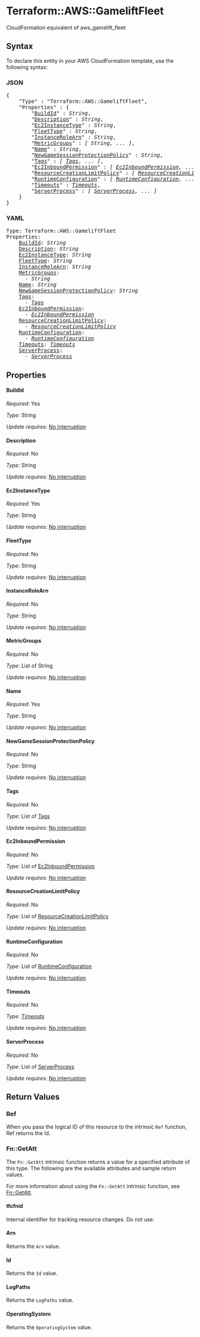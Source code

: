 # Terraform::AWS::GameliftFleet

CloudFormation equivalent of aws_gamelift_fleet

## Syntax

To declare this entity in your AWS CloudFormation template, use the following syntax:

### JSON

<pre>
{
    "Type" : "Terraform::AWS::GameliftFleet",
    "Properties" : {
        "<a href="#buildid" title="BuildId">BuildId</a>" : <i>String</i>,
        "<a href="#description" title="Description">Description</a>" : <i>String</i>,
        "<a href="#ec2instancetype" title="Ec2InstanceType">Ec2InstanceType</a>" : <i>String</i>,
        "<a href="#fleettype" title="FleetType">FleetType</a>" : <i>String</i>,
        "<a href="#instancerolearn" title="InstanceRoleArn">InstanceRoleArn</a>" : <i>String</i>,
        "<a href="#metricgroups" title="MetricGroups">MetricGroups</a>" : <i>[ String, ... ]</i>,
        "<a href="#name" title="Name">Name</a>" : <i>String</i>,
        "<a href="#newgamesessionprotectionpolicy" title="NewGameSessionProtectionPolicy">NewGameSessionProtectionPolicy</a>" : <i>String</i>,
        "<a href="#tags" title="Tags">Tags</a>" : <i>[ <a href="tags.md">Tags</a>, ... ]</i>,
        "<a href="#ec2inboundpermission" title="Ec2InboundPermission">Ec2InboundPermission</a>" : <i>[ <a href="ec2inboundpermission.md">Ec2InboundPermission</a>, ... ]</i>,
        "<a href="#resourcecreationlimitpolicy" title="ResourceCreationLimitPolicy">ResourceCreationLimitPolicy</a>" : <i>[ <a href="resourcecreationlimitpolicy.md">ResourceCreationLimitPolicy</a>, ... ]</i>,
        "<a href="#runtimeconfiguration" title="RuntimeConfiguration">RuntimeConfiguration</a>" : <i>[ <a href="runtimeconfiguration.md">RuntimeConfiguration</a>, ... ]</i>,
        "<a href="#timeouts" title="Timeouts">Timeouts</a>" : <i><a href="timeouts.md">Timeouts</a></i>,
        "<a href="#serverprocess" title="ServerProcess">ServerProcess</a>" : <i>[ <a href="serverprocess.md">ServerProcess</a>, ... ]</i>
    }
}
</pre>

### YAML

<pre>
Type: Terraform::AWS::GameliftFleet
Properties:
    <a href="#buildid" title="BuildId">BuildId</a>: <i>String</i>
    <a href="#description" title="Description">Description</a>: <i>String</i>
    <a href="#ec2instancetype" title="Ec2InstanceType">Ec2InstanceType</a>: <i>String</i>
    <a href="#fleettype" title="FleetType">FleetType</a>: <i>String</i>
    <a href="#instancerolearn" title="InstanceRoleArn">InstanceRoleArn</a>: <i>String</i>
    <a href="#metricgroups" title="MetricGroups">MetricGroups</a>: <i>
      - String</i>
    <a href="#name" title="Name">Name</a>: <i>String</i>
    <a href="#newgamesessionprotectionpolicy" title="NewGameSessionProtectionPolicy">NewGameSessionProtectionPolicy</a>: <i>String</i>
    <a href="#tags" title="Tags">Tags</a>: <i>
      - <a href="tags.md">Tags</a></i>
    <a href="#ec2inboundpermission" title="Ec2InboundPermission">Ec2InboundPermission</a>: <i>
      - <a href="ec2inboundpermission.md">Ec2InboundPermission</a></i>
    <a href="#resourcecreationlimitpolicy" title="ResourceCreationLimitPolicy">ResourceCreationLimitPolicy</a>: <i>
      - <a href="resourcecreationlimitpolicy.md">ResourceCreationLimitPolicy</a></i>
    <a href="#runtimeconfiguration" title="RuntimeConfiguration">RuntimeConfiguration</a>: <i>
      - <a href="runtimeconfiguration.md">RuntimeConfiguration</a></i>
    <a href="#timeouts" title="Timeouts">Timeouts</a>: <i><a href="timeouts.md">Timeouts</a></i>
    <a href="#serverprocess" title="ServerProcess">ServerProcess</a>: <i>
      - <a href="serverprocess.md">ServerProcess</a></i>
</pre>

## Properties

#### BuildId

_Required_: Yes

_Type_: String

_Update requires_: [No interruption](https://docs.aws.amazon.com/AWSCloudFormation/latest/UserGuide/using-cfn-updating-stacks-update-behaviors.html#update-no-interrupt)

#### Description

_Required_: No

_Type_: String

_Update requires_: [No interruption](https://docs.aws.amazon.com/AWSCloudFormation/latest/UserGuide/using-cfn-updating-stacks-update-behaviors.html#update-no-interrupt)

#### Ec2InstanceType

_Required_: Yes

_Type_: String

_Update requires_: [No interruption](https://docs.aws.amazon.com/AWSCloudFormation/latest/UserGuide/using-cfn-updating-stacks-update-behaviors.html#update-no-interrupt)

#### FleetType

_Required_: No

_Type_: String

_Update requires_: [No interruption](https://docs.aws.amazon.com/AWSCloudFormation/latest/UserGuide/using-cfn-updating-stacks-update-behaviors.html#update-no-interrupt)

#### InstanceRoleArn

_Required_: No

_Type_: String

_Update requires_: [No interruption](https://docs.aws.amazon.com/AWSCloudFormation/latest/UserGuide/using-cfn-updating-stacks-update-behaviors.html#update-no-interrupt)

#### MetricGroups

_Required_: No

_Type_: List of String

_Update requires_: [No interruption](https://docs.aws.amazon.com/AWSCloudFormation/latest/UserGuide/using-cfn-updating-stacks-update-behaviors.html#update-no-interrupt)

#### Name

_Required_: Yes

_Type_: String

_Update requires_: [No interruption](https://docs.aws.amazon.com/AWSCloudFormation/latest/UserGuide/using-cfn-updating-stacks-update-behaviors.html#update-no-interrupt)

#### NewGameSessionProtectionPolicy

_Required_: No

_Type_: String

_Update requires_: [No interruption](https://docs.aws.amazon.com/AWSCloudFormation/latest/UserGuide/using-cfn-updating-stacks-update-behaviors.html#update-no-interrupt)

#### Tags

_Required_: No

_Type_: List of <a href="tags.md">Tags</a>

_Update requires_: [No interruption](https://docs.aws.amazon.com/AWSCloudFormation/latest/UserGuide/using-cfn-updating-stacks-update-behaviors.html#update-no-interrupt)

#### Ec2InboundPermission

_Required_: No

_Type_: List of <a href="ec2inboundpermission.md">Ec2InboundPermission</a>

_Update requires_: [No interruption](https://docs.aws.amazon.com/AWSCloudFormation/latest/UserGuide/using-cfn-updating-stacks-update-behaviors.html#update-no-interrupt)

#### ResourceCreationLimitPolicy

_Required_: No

_Type_: List of <a href="resourcecreationlimitpolicy.md">ResourceCreationLimitPolicy</a>

_Update requires_: [No interruption](https://docs.aws.amazon.com/AWSCloudFormation/latest/UserGuide/using-cfn-updating-stacks-update-behaviors.html#update-no-interrupt)

#### RuntimeConfiguration

_Required_: No

_Type_: List of <a href="runtimeconfiguration.md">RuntimeConfiguration</a>

_Update requires_: [No interruption](https://docs.aws.amazon.com/AWSCloudFormation/latest/UserGuide/using-cfn-updating-stacks-update-behaviors.html#update-no-interrupt)

#### Timeouts

_Required_: No

_Type_: <a href="timeouts.md">Timeouts</a>

_Update requires_: [No interruption](https://docs.aws.amazon.com/AWSCloudFormation/latest/UserGuide/using-cfn-updating-stacks-update-behaviors.html#update-no-interrupt)

#### ServerProcess

_Required_: No

_Type_: List of <a href="serverprocess.md">ServerProcess</a>

_Update requires_: [No interruption](https://docs.aws.amazon.com/AWSCloudFormation/latest/UserGuide/using-cfn-updating-stacks-update-behaviors.html#update-no-interrupt)

## Return Values

### Ref

When you pass the logical ID of this resource to the intrinsic `Ref` function, Ref returns the Id.

### Fn::GetAtt

The `Fn::GetAtt` intrinsic function returns a value for a specified attribute of this type. The following are the available attributes and sample return values.

For more information about using the `Fn::GetAtt` intrinsic function, see [Fn::GetAtt](https://docs.aws.amazon.com/AWSCloudFormation/latest/UserGuide/intrinsic-function-reference-getatt.html).

#### tfcfnid

Internal identifier for tracking resource changes. Do not use.

#### Arn

Returns the <code>Arn</code> value.

#### Id

Returns the <code>Id</code> value.

#### LogPaths

Returns the <code>LogPaths</code> value.

#### OperatingSystem

Returns the <code>OperatingSystem</code> value.

